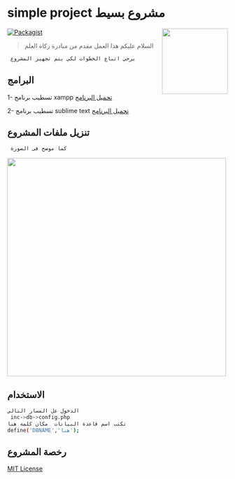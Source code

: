 # simple project مشروع بسيط
[<img src="https://github.com/devmohamedamr/simple-db-project/blob/master/inc/Design/sh.png" align="right" width="150" alt="">](https://github.com/devmohamedamr/simple-db-project/)

[![Packagist](https://img.shields.io/packagist/l/doctrine/orm.svg)](https://github.com/devmohamedamr/simple-db-project/)



> السلام عليكم هذا العمل مقدم من مبادرة زكاة العلم
```sh
 يرجي اتباع الخطوات لكي يتم تجهيز المشروع
```

## البرامج
1- تسطيب برنامج xampp
[تحميل البرنامج](https://www.apachefriends.org/download.html)

2- تسطيب برنامج sublime text 
[تحميل البرنامج](https://www.sublimetext.com/3)

## تنزيل ملفات المشروع
```sh
 كما موضح فى الصورة
```
[<img src="https://github.com/devmohamedamr/simple-db-project/blob/master/inc/Design/img.png" align="center" width="500" alt="">](https://github.com/devmohamedamr/simple-db-project/)

## الاستخدام 
```sh
الدخول عل المسار التالي 
 inc->db->config.php
تكتب اسم قاعدة البيانات  مكان كلمة هنا 
define('DBNAME','هنا');
```


## رخصة المشروع

[MIT License](https://opensource.org/licenses/MIT)
